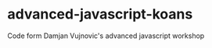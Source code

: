 advanced-javascript-koans
=========================

Code form Damjan Vujnovic's advanced javascript workshop